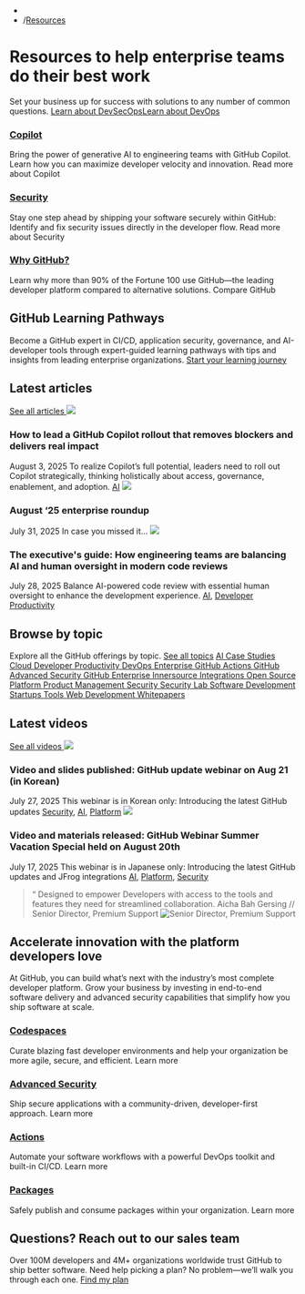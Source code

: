 [](https://resources.github.com/ "Visit GitHub Resources")
  * [](https://github.com)
  * /[Resources](https://resources.github.com/)


# Resources to help enterprise teams do their best work
Set your business up for success with solutions to any number of common questions.
[Learn about DevSecOps](https://github.com/solutions/devsecops)[Learn about DevOps](https://github.com/solutions/devops)
### [Copilot](https://resources.github.com/copilot-demo/)
Bring the power of generative AI to engineering teams with GitHub Copilot. Learn how you can maximize developer velocity and innovation. 
Read more about Copilot
### [Security](https://resources.github.com/security/what-is-github-advanced-security/)
Stay one step ahead by shipping your software securely within GitHub: Identify and fix security issues directly in the developer flow.
Read more about Security
### [Why GitHub?](https://resources.github.com/devops/tools/compare/)
Learn why more than 90% of the Fortune 100 use GitHub—the leading developer platform compared to alternative solutions.
Compare GitHub
## GitHub Learning Pathways
Become a GitHub expert in CI/CD, application security, governance, and AI-developer tools through expert-guided learning pathways with tips and insights from leading enterprise organizations.
[Start your learning journey](https://resources.github.com/learn/pathways/)
## Latest articles
[See all articles ](https://resources.github.com/articles/)
[](https://resources.github.com/enterprise/copilot-adoption-rollout-impact/)![](https://resources.github.com/)
### How to lead a GitHub Copilot rollout that removes blockers and delivers real impact
August 3, 2025
To realize Copilot’s full potential, leaders need to roll out Copilot strategically, thinking holistically about access, governance, enablement, and adoption.
[AI](https://resources.github.com/topics/ai/)
[](https://resources.github.com/enterprise-content-roundup/august/)![](https://resources.github.com/)
### August ‘25 enterprise roundup
July 31, 2025
In case you missed it…
[](https://resources.github.com/enterprise/human-oversight-modern-code-review/)![](https://resources.github.com/)
### The executive's guide: How engineering teams are balancing AI and human oversight in modern code reviews
July 28, 2025
Balance AI-powered code review with essential human oversight to enhance the development experience.
[AI](https://resources.github.com/topics/ai/), [Developer Productivity](https://resources.github.com/topics/developer-productivity/)
## Browse by topic
Explore all the GitHub offerings by topic.
[See all topics](https://resources.github.com/topics/)
[AI ](https://resources.github.com/topics/ai/)
[Case Studies ](https://resources.github.com/topics/case-studies/)
[Cloud ](https://resources.github.com/topics/cloud/)
[Developer Productivity ](https://resources.github.com/topics/developer-productivity/)
[DevOps ](https://resources.github.com/topics/devops/)
[Enterprise ](https://resources.github.com/topics/enterprise/)
[GitHub Actions ](https://resources.github.com/topics/github-actions/)
[GitHub Advanced Security ](https://resources.github.com/topics/github-advanced-security/)
[GitHub Enterprise ](https://resources.github.com/topics/github-enterprise/)
[Innersource ](https://resources.github.com/topics/innersource/)
[Integrations ](https://resources.github.com/topics/integrations/)
[Open Source ](https://resources.github.com/topics/opensource/)
[Platform ](https://resources.github.com/topics/platform/)
[Product Management ](https://resources.github.com/topics/product-management/)
[Security ](https://resources.github.com/topics/security/)
[Security Lab ](https://resources.github.com/topics/security-lab/)
[Software Development ](https://resources.github.com/topics/software-development/)
[Startups ](https://resources.github.com/topics/startups/)
[Tools ](https://resources.github.com/topics/tools/)
[Web Development ](https://resources.github.com/topics/web-development/)
[Whitepapers ](https://resources.github.com/topics/whitepapers/)
## Latest videos
[See all videos ](https://resources.github.com/videos/)
[](https://resources.github.com/video/kr-2025aug-ghwebinar/)![](https://resources.github.com/)
### Video and slides published: GitHub update webinar on Aug 21 (in Korean)
July 27, 2025
This webinar is in Korean only: Introducing the latest GitHub updates
[Security](https://resources.github.com/topics/security/), [AI](https://resources.github.com/topics/ai/), [Platform](https://resources.github.com/topics/platform/)
[](https://resources.github.com/video/jp-2025aug-summerspecial/)![](https://resources.github.com/)
### Video and materials released: GitHub Webinar Summer Vacation Special held on August 20th
July 17, 2025
This webinar is in Japanese only: Introducing the latest GitHub updates and JFrog integrations
[AI](https://resources.github.com/topics/ai/), [Platform](https://resources.github.com/topics/platform/), [Security](https://resources.github.com/topics/security/)
> “ Designed to empower Developers with access to the tools and features they need for streamlined collaboration.
> Aicha Bah Gersing // Senior Director, Premium Support
> ![Senior Director, Premium Support](https://resources.github.com/)
## Accelerate innovation with the platform developers love
At GitHub, you can build what’s next with the industry’s most complete developer platform. Grow your business by investing in end-to-end software delivery and advanced security capabilities that simplify how you ship software at scale.
### [Codespaces](https://github.com/features/codespaces)
Curate blazing fast developer environments and help your organization be more agile, secure, and efficient.
Learn more
### [Advanced Security](https://github.com/enterprise/advanced-security)
Ship secure applications with a community-driven, developer-first approach. 
Learn more
### [Actions](https://github.com/features/actions)
Automate your software workflows with a powerful DevOps toolkit and built-in CI/CD.
Learn more
### [Packages](https://github.com/features/packages)
Safely publish and consume packages within your organization.
Learn more
## Questions? Reach out to our sales team
Over 100M developers and 4M+ organizations worldwide trust GitHub to ship better software. Need help picking a plan? No problem—we’ll walk you through each one.
[Find my plan](https://github.com/pricing)
